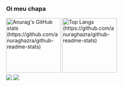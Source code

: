 ### Oi meu chapa

<div>
  <img height=150em src="https://github-readme-stats.vercel.app/api?username=OtavioMello&show_icons=true&theme=onedark&count_private=true" alt="Anurag's GitHub stats (https://github.com/anuraghazra/github-readme-stats)">
  <img height=150em src="https://github-readme-stats.vercel.app/api/top-langs/?username=OtavioMello&theme=onedark" alt="Top Langs (https://github.com/anuraghazra/github-readme-stats)">
</div>

<div style="display: inline_block">
  <img align="center" src="https://img.shields.io/badge/java-%23ED8B00.svg?style=for-the-badge&logo=java&logoColor=white">
  <img align="center" src="https://img.shields.io/badge/spring-%236DB33F.svg?style=for-the-badge&logo=spring&logoColor=white">
</div>

